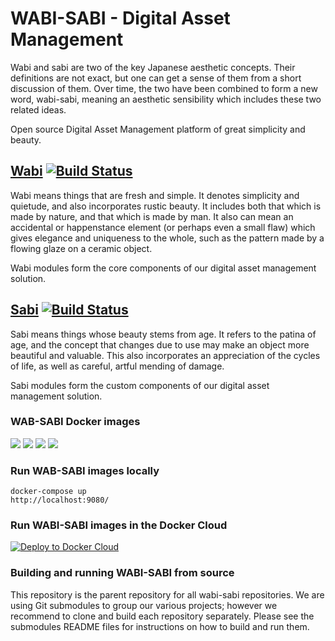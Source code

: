 # WABI-SABI - Digital Asset Management

Wabi and sabi are two of the key Japanese aesthetic concepts. Their definitions are not exact, but one can get a sense of them from a short discussion of them. Over time, the two have been combined to form a new word, wabi-sabi, meaning an aesthetic sensibility which includes these two related ideas. 

Open source Digital Asset Management platform of great simplicity and beauty.

## [Wabi](https://github.com/urchinly/wabi) [![Build Status](https://travis-ci.org/urchinly/wabi.svg?branch=master)](https://travis-ci.org/urchinly/wabi)

Wabi means things that are fresh and simple. It denotes simplicity and quietude, and also incorporates rustic beauty. It includes both that which is made by nature, and that which is made by man. It also can mean an accidental or happenstance element (or perhaps even a small flaw) which gives elegance and uniqueness to the whole, such as the pattern made by a flowing glaze on a ceramic object.

Wabi modules form the core components of our digital asset management solution.

## [Sabi](https://github.com/urchinly/sabi) [![Build Status](https://travis-ci.org/urchinly/sabi.svg?branch=master)](https://travis-ci.org/urchinly/sabi)

Sabi means things whose beauty stems from age. It refers to the patina of age, and the concept that changes due to use may make an object more beautiful and valuable. This also incorporates an appreciation of the cycles of life, as well as careful, artful mending of damage.

Sabi modules form the custom components of our digital asset management solution.

### WAB-SABI Docker images

[![](https://imagelayers.io/badge/urchinly/wabi-ingest:latest.svg)](https://imagelayers.io/?images=urchinly/wabi-ingest:latest 'Get your own badge on imagelayers.io')
[![](https://imagelayers.io/badge/urchinly/wabi-ingest:latest.svg)](https://imagelayers.io/?images=urchinly/wabi-ingest:latest 'File upload service.')
[![](https://imagelayers.io/badge/urchinly/wabi-ingest:latest.svg)](https://imagelayers.io/?images=urchinly/wabi-expose:latest 'File download service.')
[![](https://imagelayers.io/badge/urchinly/wabi-ingest:latest.svg)](https://imagelayers.io/?images=urchinly/wabi-search:latest 'File search service.')


### Run WAB-SABI images locally

```
docker-compose up
http://localhost:9080/
```

### Run WABI-SABI images in the Docker Cloud

[![Deploy to Docker Cloud](https://files.cloud.docker.com/images/deploy-to-dockercloud.svg)](https://cloud.docker.com/stack/deploy/)


### Building and running WABI-SABI from source

This repository is the parent repository for all wabi-sabi repositories. We are using Git submodules to group our various projects; however we recommend to clone and build each repository separately. Please see the submodules README files for instructions on how to build and run them.

